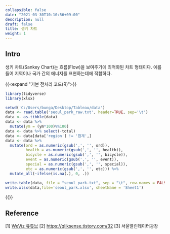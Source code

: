 ```yaml
---
collapsible: false
date: "2021-03-30T10:10:56+09:00"
description: null
draft: false
title: 생키 차트
weight: 1
---
```


## Intro
생키 차트(Sankey Chart)는 흐름(Flow)을 보여주기에 최적화된 차트 형태이다. 예를 들어 지역이나 국가 간의 에너지를 표현하는데에 적합하다.

{{<expand "기본 전처리 코드(R)">}}
```r
library(tidyverse)
library(xlsx)

setwd('C:/Users/bunga/Desktop/Tableau/data')
data <- read.table('seoul_park_raw.txt', header=TRUE, sep='\t')
data <- as.tibble(data)
data <- data %>%
  mutate(ym = (ym*100)%%100)
data <- data %>% select(-total)
data <- data[data['region'] != '합계',]
data <- data %>% 
  mutate(ord = as.numeric(gsub(',', '', ord)),
         health = as.numeric(gsub(',', '', health)),
         bicycle = as.numeric(gsub(',', '', bicycle)),
         event = as.numeric(gsub(',', '', event)),
         special = as.numeric(gsub(',', '', special)),
         etc = as.numeric(gsub(',', '', etc))) %>% 
  mutate_all(~ifelse(is.na(.), 0, .))

write.table(data, file = "seoul_park.txt", sep = "\t", row.names = FALSE)
write.xlsx(data,file='seoul_park.xlsx', sheetName = 'Sheet1')
```
{{</expand>}}


## Reference
[1] [WeViz 유튜브](https://www.youtube.com/watch?v=vM8d2aqsunk)
[2] https://qliksense.tistory.com/32
[3] 서울열린데이터광장